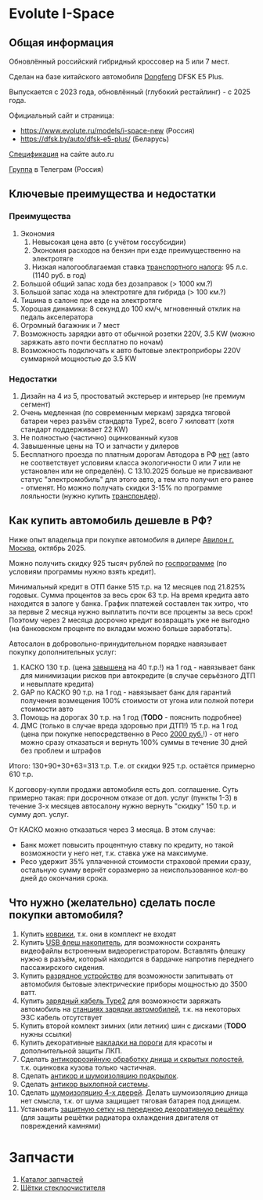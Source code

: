 # Evolute I-Space

## Общая информация

Обновлённый российский гибридный кроссовер на 5 или 7 мест.

Сделан на базе китайского автомобиля [Dongfeng](https://ru.wikipedia.org/wiki/Dongfeng) DFSK E5 Plus.

Выпускается с 2023 года, обновлённый (глубокий рестайлинг) - с 2025 года.

Официальный сайт и страница:
  * https://www.evolute.ru/models/i-space-new (Россия)
  * https://dfsk.by/auto/dfsk-e5-plus/ (Беларусь)

[Спецификация](https://auto.ru/catalog/cars/dongfeng/fengon_e5/24039797/24039863/specifications/24039863_24039958_24039904/) на сайте auto.ru

[Группа](https://t.me/evolute_iSpace) в Телеграм (Россия)


## Ключевые преимущества и недостатки

### Преимущества

1. Экономия
   1. Невысокая цена авто (с учётом госсубсидии)
   1. Экономия расходов на бензин при езде преимущественно на электротяге
   1. Низкая налогооблагаемая ставка [транспортного налога](https://ru.wikipedia.org/wiki/%D0%A2%D1%80%D0%B0%D0%BD%D1%81%D0%BF%D0%BE%D1%80%D1%82%D0%BD%D1%8B%D0%B9_%D0%BD%D0%B0%D0%BB%D0%BE%D0%B3): 95 л.с. (1140 руб. в год)
1. Большой общий запас хода без дозаправок (> 1000 км.?)
1. Большой запас хода на электротяге для гибрида (> 100 км.?)
1. Тишина в салоне при езде на электротяге
1. Хорошая динамика: 8 секунд до 100 км/ч, мгновенный отклик на педаль акселератора
1. Огромный багажник и 7 мест
1. Возможность зарядки авто от обычной розетки 220V, 3.5 KW (можно заряжать авто почти бесплатно по ночам)
1. Возможность подключать к авто бытовые электроприборы 220V суммарной мощностью до 3.5 KW

### Недостатки

1. Дизайн на 4 из 5, простоватый экстерьер и интерьер (не премиум сегмент)
1. Очень медленная (по современным меркам) зарядка тяговой батареи через разъём стандарта Type2, всего 7 киловатт (хотя стандарт поддерживает 22 KW)
1. Не полностью (частично) оцинкованный кузов
1. Завышенные цены на ТО и запчасти у дилеров
1. Бесплатного проезда по платным дорогам Автодора в РФ [нет](https://avtodor-tr.ru/loyalty-program/offers/elektrokar2025/) (авто не соответствует условиям класса экологичности 0 или 7 или не установлен или не определён).
С 13.10.2025 больше не присваивают статус "электромобиль" для этого авто, а тем кто получил его ранее - отменят. Но можно получать скидки 3-15% по программе лояльности (нужно купить [транспондер](https://avtodor-tr.ru/transponder/about/)).


## Как купить автомобиль дешевле в РФ?

Ниже опыт владельца при покупке автомобиля в дилере [Авилон г. Москва](https://evolute-avilon.ru/), октябрь 2025.

Можно получить скидку 925 тысяч рублей по [госпрограмме](https://auto.ru/mag/article/gosprogramma-na-pokupku-avtomobilya-kto-mozhet-v-ney-uchastvovat-i-kak-vsyo-oformit/) (по условиям программы нужно взять кредит).

Минимальный кредит в ОТП банке 515 т.р. на 12 месяцев под 21.825% годовых.
Сумма процентов за весь срок 63 т.р.
На время кредита авто находится в залоге у банка. 
График платежей составлен так хитро, что за первые 2 месяца нужно выплатить почти все проценты за весь срок! Поэтому через 2 месяца досрочно кредит возвращать уже не выгодно (на банковском проценте по вкладам можно больше заработать).

Автосалон в добровольно-принудительном порядке навязывает покупку дополнительных услуг: 
1. КАСКО 130 т.р. (цена [завышена](https://reso.ru/individual/auto/kasko/#calc) на 40 т.р.!) на 1 год - навязывает банк для минимизации рисков при автокредите (в случае серьёзного ДТП и невыплате кредита)
1. GAP по КАСКО 90 т.р. на 1 год - навязывает банк для гарантий получения возмещения 100% стоимости от угона или полной потери стоимости авто
1. Помощь на дорогах 30 т.р. на 1 год (**TODO** - пояснить подробнее)
1. ДМС (только в случае вреда здоровью при ДТП!) 15 т.р. на 1 год (цена при покупке непосредственно в Ресо [2000 руб.](https://reso.ru/individual/medicine/reso-dtp/)!) - от него можно сразу отказаться и вернуть 100% суммы в течение 30 дней без проблем и штрафов

Итого: 130+90+30+63=313 т.р.
Т.е. от скидки 925 т.р. остаётся примерно 610 т.р.

К договору-купли продажи автомобиля есть доп. соглашение. Суть примерно такая: при досрочном отказе от доп. услуг (пункты 1-3) в течение 3-х месяцев автосалону нужно вернуть "скидку" 150 т.р. и сумму доп. услуг.

От КАСКО можно отказаться через 3 месяца. В этом случае:
* Банк может повысить процентную ставку по кредиту, но такой возможности у него нет, т.к. ставка уже на максимуме.
* Ресо удержит 35% уплаченной стоимости страховой премии сразу, остальную сумму вернёт соразмерно за неиспользованное кол-во дней до окончания срока.

## Что нужно (желательно) сделать после покупки автомобиля?

1. Купить [коврики](https://www.ozon.ru/product/kovriki-v-salon-avtomobilya-termoplastik-tpu-1-sht-1872745794/), т.к. они в комплект не входят
1. Купить [USB флеш накопитель](https://www.ozon.ru/product/sandisk-128-gb-usb-flesh-nakopitel-ultra-fit-sdcz430-128g-ultra-fit-sdcz430-128g-usb-3-2-miniusb-do-1586087214/), для возможности сохранять видеофайлы встроенным видеорегистратором. Вставлять флешку нужно в разъём, который находится в бардачке напротив переднего пассажирского сидения.
1. Купить [разрядное устройство](https://www.ozon.ru/product/razryadnoe-ustroystvo-v2l-dlya-avtomobilnogo-kabelya-adaptera-elektromobilya-s-evropeyskoy-1862988930/?reviewsVariantMode=2) для возможности запитывать от автомобиля бытовые электрические приборы мощностью до 3500 ватт.
1. Купить [зарядный кабель Type2](https://www.ozon.ru/product/kabel-zaryadnyy-dlya-elektromobilya-type2-type2-3-fazy-32a-22kvt-5m-2860024916/) для возможности заряжать автомобиль на [станциях зарядки автомобилей](https://yandex.ru/maps/213/moscow/category/electric_car_charging_station/43752131937/), т.к. на некоторых ЭЗС кабель отсутствует
1. Купить второй комлект зимних (или летних) шин с дисками (**TODO** нужны ссылки)
1. Купить декоративные [накладки на пороги](https://www.ozon.ru/product/nakladka-na-porogi-4-sht-2493598337/) для красоты и дополнительной защиты ЛКП.
1. Сделать [антикоррозийную обработку днища и скрытых полостей](https://антикор.рф/products-and-services/7/), т.к. оцинковка кузова только частичная.
1. Сделать [антикор и шумоизоляцию подкрылок](https://антикор.рф/products-and-services/11/).
1. Сделать [антикор выхлопной системы](https://антикор.рф/products-and-services/224/).
1. Сделать [шумоизоляцию 4-х дверей](https://антикор.рф/products-and-services/9/). Делать шумоизоляцию днища нет смысла, т.к. от шума защищает тяговая батарея под днищем.
1. Установить [защитную сетку на переднюю декоративную решётку](https://антикор.рф/products-and-services/10/) (для защиты решётки радиатора охлаждения двигателя от повреждений камнями)

# Запчасти

1. [Каталог запчастей](https://rem.ru/catalog/parts/evolute/i-space/i-space-2023/)
1. [Щётки стеклоочистителя](https://aliexpress.ru/item/1005008317283442.html?businessType=ProductDetail&sku_id=12000044590229590&spreadType=socialShare&srcSns=sns_More&utm_medium=sharing)
